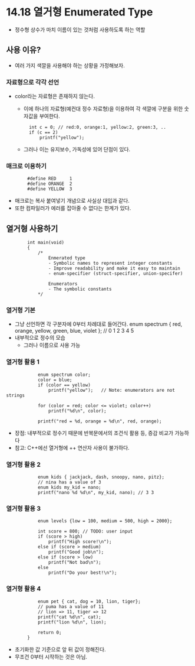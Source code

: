 # 14.18 열거형 Enumerated  Type
* 정수형 상수가 마치 이름이 있는 것처럼 사용하도록 하는 역할

## 사용 이유?
* 여러 가지 색깔을 사용해야 하는 상황을 가정해보자.

### 자료형으로 각각 선언
* color라는 자료형은 존재하지 않는다.
    - 이에 하나의 자료형(예컨대 정수 자료형)을 이용하여 각 색깔에 구분을 위한 숫자값을 부여한다.

            int c = 0; // red:0, orange:1, yellow:2, green:3, ..
            if (c == 2)
                printf("yellow");

	* 그러나 이는 유지보수, 가독성에 있어 단점이 있다.

### 매크로 이용하기
            #define RED		1
            #define ORANGE  2
            #define YELLOW  3

* 매크로는 복사 붙여넣기 개념으로 사실상 대입과 같다.
* 또한 컴파일러가 에러를 잡아줄 수 없다는 한계가 있다.

## 열거형 사용하기

            int main(void)
            {
                /*
                    Enmerated type
                    - Symbolic names to represent integer constants
                    - Improve readability and make it easy to maintain
                    - enum-specifier (struct-specifier, union-specifer)

                    Enumerators
                    - The symbolic constants
                */

### 열거형 기본
* 그냥 선언하면 각 구분자에 0부터 차례대로 들어간다.
            enum spectrum { red, orange, yellow, green, blue, violet };
            //				0	1		2		3		4		5
* 내부적으로 정수의 모습
    - 그러나 이름으로 사용 가능

### 열거형 활용 1
                enum spectrum color;
                color = blue;
                if (color == yellow)
                    printf("yellow");	// Note: enumerators are not strings 

                for (color = red; color <= violet; color++)
                    printf("%d\n", color);

                printf("red = %d, orange = %d\n", red, orange);

* 장점: 내부적으로 정수기 때문에 반복문에서의 조건식 활용 등, 증감 비교가 가능하다
* 참고: C++에선 열거형에 ++ 연산자 사용이 불가하다.

### 열거형 활용 2

                enum kids { jackjack, dash, snoopy, nano, pitz};
                // nina has a value of 3
                enum kids my_kid = nano;
                printf("nano %d %d\n", my_kid, nano); // 3 3

### 열거형 활용 3

                enum levels {low = 100, medium = 500, high = 2000};

                int score = 800; // TODO: user input
                if (score > high)
                    printf("High score!\n");
                else if (score > medium)
                    printf("Good job\n");
                else if (score > low)
                    printf("Not bad\n");
                else
                    printf("Do your best!\n");

### 열거형 활용 4

                enum pet { cat, dog = 10, lion, tiger};
                // puma has a value of 11
                // lion => 11, tiger => 12
                printf("cat %d\n", cat);
                printf("lion %d\n", lion);

                return 0;
            }

* 초기화한 값 기준으로 앞 뒤 값이 정해진다.
* 무조건 0부터 시작하는 것은 아님.
